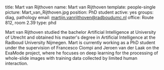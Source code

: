 title: Mart van Rijthoven
name: Mart van Rijthoven
template: people-single
picture: Mart_van_Rijthoven.jpg
position: PhD student 
active: yes
groups: diag, pathology
email: martijn.vanrijthoven@radboudumc.nl
office: Route 812, room 2.39
type: phd

Mart van Rijthoven studied the bachelor Artificial Intelligence at University of Utrecht and obtained his master's degree in Artificial Intelligence at the Radboud University Nijmegen. Mart is currently working as a PhD student under the supervision of Francesco Ciompi and Jeroen van der Laak on the ExaMode project, where he focuses on deep learning for the processing of whole-slide images with training data collected by limited human interaction.

